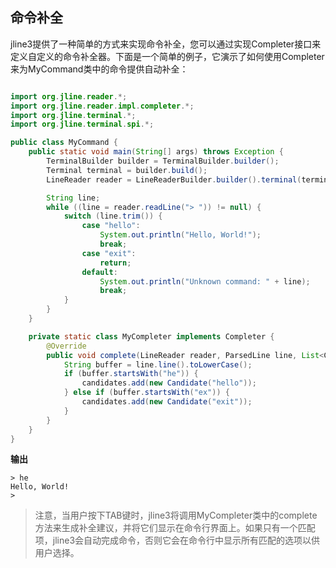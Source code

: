 ## 命令补全

jline3提供了一种简单的方式来实现命令补全，您可以通过实现Completer接口来定义自定义的命令补全器。下面是一个简单的例子，它演示了如何使用Completer来为MyCommand类中的命令提供自动补全：

```java

import org.jline.reader.*;
import org.jline.reader.impl.completer.*;
import org.jline.terminal.*;
import org.jline.terminal.spi.*;

public class MyCommand {
    public static void main(String[] args) throws Exception {
        TerminalBuilder builder = TerminalBuilder.builder();
        Terminal terminal = builder.build();
        LineReader reader = LineReaderBuilder.builder().terminal(terminal).completer(new MyCompleter()).build();

        String line;
        while ((line = reader.readLine("> ")) != null) {
            switch (line.trim()) {
                case "hello":
                    System.out.println("Hello, World!");
                    break;
                case "exit":
                    return;
                default:
                    System.out.println("Unknown command: " + line);
                    break;
            }
        }
    }

    private static class MyCompleter implements Completer {
        @Override
        public void complete(LineReader reader, ParsedLine line, List<Candidate> candidates) {
            String buffer = line.line().toLowerCase();
            if (buffer.startsWith("he")) {
                candidates.add(new Candidate("hello"));
            } else if (buffer.startsWith("ex")) {
                candidates.add(new Candidate("exit"));
            }
        }
    }
}

```

**输出**
```shell
> he	
Hello, World!
> 
```

>注意，当用户按下TAB键时，jline3将调用MyCompleter类中的complete方法来生成补全建议，并将它们显示在命令行界面上。如果只有一个匹配项，jline3会自动完成命令，否则它会在命令行中显示所有匹配的选项以供用户选择。 
 
